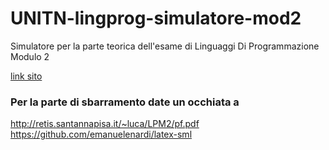 # UNITN-lingprog-simulatore-mod2
Simulatore per la parte teorica dell'esame di Linguaggi Di Programmazione Modulo 2

[link sito](https://pater999.github.io/UNITN-lingprog-simulatore-mod2/index.html)

### Per la parte di sbarramento date un occhiata a
http://retis.santannapisa.it/~luca/LPM2/pf.pdf
https://github.com/emanuelenardi/latex-sml

